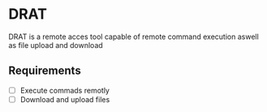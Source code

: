 # DRAT
DRAT is a remote acces tool capable of remote command execution aswell as file upload and download

## Requirements
- [ ] Execute commads remotly
- [ ] Download and upload files